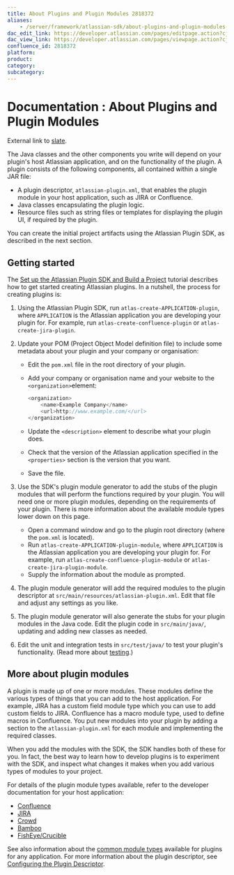 ```yaml
---
title: About Plugins and Plugin Modules 2818372
aliases:
    - /server/framework/atlassian-sdk/about-plugins-and-plugin-modules-2818372.html
dac_edit_link: https://developer.atlassian.com/pages/editpage.action?cjm=wozere&pageId=2818372
dac_view_link: https://developer.atlassian.com/pages/viewpage.action?cjm=wozere&pageId=2818372
confluence_id: 2818372
platform:
product:
category:
subcategory:
---
```

# Documentation : About Plugins and Plugin Modules

External link to <a href="http://www.slate.com/" class="external-link">slate</a>.

The Java classes and the other components you write will depend on your plugin's host Atlassian application, and on the functionality of the plugin. A plugin consists of the following components, all contained within a single JAR file:

-   A plugin descriptor, `atlassian-plugin.xml`, that enables the plugin module in your host application, such as JIRA or Confluence.
-   Java classes encapsulating the plugin logic.
-   Resource files such as string files or templates for displaying the plugin UI, if required by the plugin.

You can create the initial project artifacts using the Atlassian Plugin SDK, as described in the next section.

## Getting started

The [Set up the Atlassian Plugin SDK and Build a Project](/server/framework/atlassian-sdk/set-up-the-atlassian-plugin-sdk-and-build-a-project) tutorial describes how to get started creating Atlassian plugins. In a nutshell, the process for creating plugins is:

1.  Using the Atlassian Plugin SDK, run `atlas-create-APPLICATION-plugin`, where `APPLICATION` is the Atlassian application you are developing your plugin for. For example, run `atlas-create-confluence-plugin` or `atlas-create-jira-plugin`.
2.  Update your POM (Project Object Model definition file) to include some metadata about your plugin and your company or organisation:
    -   Edit the `pom.xml` file in the root directory of your plugin.
    -   Add your company or organisation name and your website to the `<organization>`element:

        ``` javascript
        <organization>
            <name>Example Company</name>
            <url>http://www.example.com/</url>
        </organization>
        ```

    -   Update the `<description>` element to describe what your plugin does.
    -   Check that the version of the Atlassian application specified in the `<properties>` section is the version that you want.
    -   Save the file.

3.  Use the SDK's plugin module generator to add the stubs of the plugin modules that will perform the functions required by your plugin. You will need one or more plugin modules, depending on the requirements of your plugin. There is more information about the available module types lower down on this page.
    -   Open a command window and go to the plugin root directory (where the `pom.xml` is located).
    -   Run `atlas-create-APPLICATION-plugin-module`, where `APPLICATION` is the Atlassian application you are developing your plugin for. For example, run `atlas-create-confluence-plugin-module` or `atlas-create-jira-plugin-module`.
    -   Supply the information about the module as prompted.
4.  The plugin module generator will add the required modules to the plugin descriptor at `src/main/resources/atlassian-plugin.xml`. Edit that file and adjust any settings as you like.
5.  The plugin module generator will also generate the stubs for your plugin modules in the Java code. Edit the plugin code in `src/main/java/`, updating and adding new classes as needed.
6.  Edit the unit and integration tests in `src/test/java/` to test your plugin's functionality. (Read more about [testing](/server/framework/atlassian-sdk/reloading-a-plugin-after-changes-2818373.html).)

## More about plugin modules

A plugin is made up of one or more modules. These modules define the various types of things that you can add to the host application. For example, JIRA has a custom field module type which you can use to add custom fields to JIRA. Confluence has a macro module type, used to define macros in Confluence. You put new modules into your plugin by adding a section to the `atlassian-plugin.xml` for each module and implementing the required classes.

When you add the modules with the SDK, the SDK handles both of these for you. In fact, the best way to learn how to develop plugins is to experiment with the SDK, and inspect what changes it makes when you add various types of modules to your project.

For details of the plugin module types available, refer to the developer documentation for your host application:

-   [Confluence](https://developer.atlassian.com/display/CONFDEV/Confluence+Plugin+Module+Types)
-   [JIRA](https://developer.atlassian.com/display/JIRADEV/About+JIRA+Plugin+Development)
-   [Crowd](https://developer.atlassian.com/display/CROWDDEV/Developing+Plugins+for+Crowd)
-   [Bamboo](https://developer.atlassian.com/display/BAMBOODEV/Bamboo+Plugin+Module+Types)
-   [FishEye/Crucible](https://developer.atlassian.com/display/FECRUDEV/Plugin+Module+Types)

See also information about the [common module types](/server/framework/atlassian-sdk/plugin-modules) available for plugins for any application. For more information about the plugin descriptor, see [Configuring the Plugin Descriptor](/server/framework/atlassian-sdk/configuring-the-plugin-descriptor).
















































































































































































































































































































